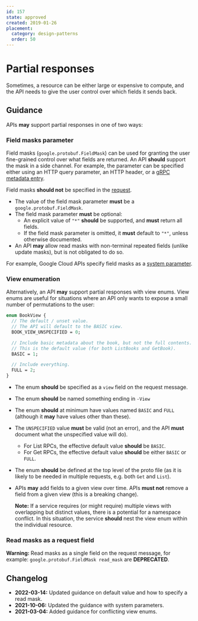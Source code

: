 ```yaml
---
id: 157
state: approved
created: 2019-01-26
placement:
  category: design-patterns
  order: 50
---
```


# Partial responses

Sometimes, a resource can be either large or expensive to compute, and the API
needs to give the user control over which fields it sends back.

## Guidance

APIs **may** support partial responses in one of two ways:

### Field masks parameter

Field masks (`google.protobuf.FieldMask`) can be used for granting the user
fine-grained control over what fields are returned. An API **should** support the mask in a side channel.
For example, the parameter can be specified either using an HTTP query
parameter, an HTTP header, or a [gRPC metadata entry][1].

Field masks **should not** be specified in the [request](./0157.md#read-masks-as-a-request-field).

- The value of the field mask parameter **must** be a `google.protobuf.FieldMask`.
- The field mask parameter **must** be optional:
  - An explicit value of `"*"` **should** be supported, and **must** return all
    fields.
  - If the field mask parameter is omitted, it **must** default to `"*"`, unless otherwise documented.
- An API **may** allow read masks with non-terminal repeated fields (unlike
  update masks), but is not obligated to do so.

For example, Google Cloud APIs specify field masks as a [system parameter][0].

### View enumeration

Alternatively, an API **may** support partial responses with view enums.
View enums are useful for situations where an API only wants to expose a small
number of permutations to the user:

```proto
enum BookView {
  // The default / unset value.
  // The API will default to the BASIC view.
  BOOK_VIEW_UNSPECIFIED = 0;

  // Include basic metadata about the book, but not the full contents.
  // This is the default value (for both ListBooks and GetBook).
  BASIC = 1;

  // Include everything.
  FULL = 2;
}
```

- The enum **should** be specified as a `view` field on the request message.
- The enum **should** be named something ending in `-View`
- The enum **should** at minimum have values named `BASIC` and `FULL` (although
  it **may** have values other than these).
- The `UNSPECIFIED` value **must** be valid (not an error), and the API
  **must** document what the unspecified value will do).
  - For List RPCs, the effective default value **should** be `BASIC`.
  - For Get RPCs, the effective default value **should** be either `BASIC` or
    `FULL`.
- The enum **should** be defined at the top level of the proto file (as it is
  likely to be needed in multiple requests, e.g. both `Get` and `List`).
- APIs **may** add fields to a given view over time. APIs **must not** remove a
  field from a given view (this is a breaking change).

  **Note:** If a service requires (or might require) multiple views with
  overlapping but distinct values, there is a potential for a namespace
  conflict. In this situation, the service **should** nest the view enum within
  the individual resource.

### Read masks as a request field

**Warning:** Read masks as a single field on the request message, for example: `google.protobuf.FieldMask read_mask` are **DEPRECATED**.

## Changelog

- **2022-03-14:** Updated guidance on default value and how to specify a read mask.
- **2021-10-06:** Updated the guidance with system parameters.
- **2021-03-04:** Added guidance for conflicting view enums.

[0]: https://cloud.google.com/apis/docs/system-parameters
[1]: https://grpc.io/docs/what-is-grpc/core-concepts/#metadata
